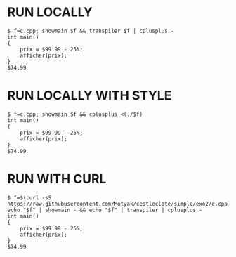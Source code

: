 # RUN LOCALLY
```console
$ f=c.cpp; showmain $f && transpiler $f | cplusplus -
int main()
{
	prix = $99.99 - 25%;
	afficher(prix);
}
$74.99
```

# RUN LOCALLY WITH STYLE
```console
$ f=c.cpp; showmain $f && cplusplus <(./$f)
int main()
{
	prix = $99.99 - 25%;
	afficher(prix);
}
$74.99
```

# RUN WITH CURL
```console
$ f=$(curl -sS https://raw.githubusercontent.com/Motyak/cestleclate/simple/exo2/c.cpp); echo "$f" | showmain - && echo "$f" | transpiler | cplusplus -
int main()
{
	prix = $99.99 - 25%;
	afficher(prix);
}
$74.99
```
